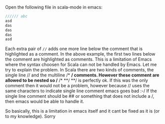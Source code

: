 Open the following file in scala-mode in emacs:

```scala
////// abc 
asd
das
das
das
asd
```

Each extra pair of `//` adds one more line below the comment that is highlighted as a comment. In the above example, the first two lines below the comment are highlighted as comments.
This is a limitation of Emacs where the syntax choosen for Scala can not be handled by Emacs.
Let me try to explain the problem. 
In Scala there are two kinds of comments, the single line // and the multiline /* **/ comments. However these comment are allowed to be nested so /** /*  **/ **/ is perfectly ok. If this was the only comment then it would not be a problem, however because // uses the same characters to indicate single line comment emacs goes bad :-/ If the single line comment should be ## or something that does not include a /, then emacs would be able to handle it. 

So basically, this is a limitation in emacs itself and it cant be fixed as it is (or to my knowledge). Sorry
